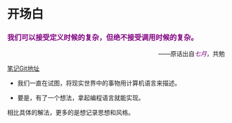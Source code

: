 # 开场白

<h3 style="color: purple;">我们可以接受定义时候的复杂，但绝不接受调用时候的复杂。</h3>
<p style="direction: rtl;"><span>原话出自<i style="color: purple;">七月</i>，共勉</span><span>——</span></p>

[笔记Git地址](https://github.com/vfa25/my_doc)

- 我们一直在试图，将现实世界中的事物用计算机语言来描述。

- 要是，有了一个想法，拿起编程语言就能实现。

相比具体的解法，更多的是想记录思想和风格。
